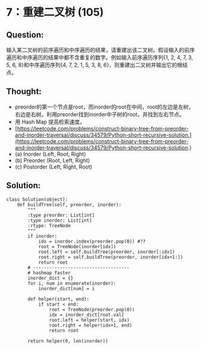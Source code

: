 # 7：重建二叉树 \(105\)

## Question:

输入某二叉树的前序遍历和中序遍历的结果，请重建出该二叉树。假设输入的前序遍历和中序遍历的结果中都不含重复的数字。例如输入前序遍历序列{1, 2, 4, 7, 3, 5, 6, 8}和中序遍历序列{4, 7, 2, 1, 5, 3, 8, 6}，则重建出二叉树并输出它的根结点。

## Thought:

* preorder的第一个节点是root，而inorder的root在中间，root的左边是左树，右边是右树。利用preorder找到inorder中子树的root，并找到左右节点。
* 用 Hash Map 提高检索速度。
* [https://leetcode.com/problems/construct-binary-tree-from-preorder-and-inorder-traversal/discuss/34579/Python-short-recursive-solution.](https://leetcode.com/problems/construct-binary-tree-from-preorder-and-inorder-traversal/discuss/34579/Python-short-recursive-solution.)
* \(a\) Inorder \(Left, Root, Right\) 
* \(b\) Preorder \(Root, Left, Right\) 
* \(c\) Postorder \(Left, Right, Root\)

## Solution:

```text
class Solution(object):
    def buildTree(self, preorder, inorder):
        """
        :type preorder: List[int]
        :type inorder: List[int]
        :rtype: TreeNode
        """
        if inorder:
            idx = inorder.index(preorder.pop(0)) #??
            root = TreeNode(inorder[idx])
            root.left = self.buildTree(preorder, inorder[:idx])
            root.right = self.buildTree(preorder, inorder[idx+1:])
            return root
        # ------------------------------------
        # hashmap faster
        inorder_dict = {}
        for i, num in enumerate(inorder):
            inorder_dict[num] = i
        
        def helper(start, end):
            if start < end:
                root = TreeNode(preorder.pop(0))
                idx = inorder_dict[root.val]
                root.left = helper(start, idx)
                root.right = helper(idx+1, end)
                return root
            
        return helper(0, len(inorder))
```

